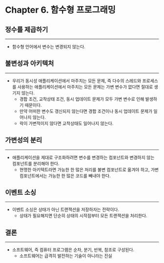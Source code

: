 # Chapter 6. 함수형 프로그래밍

## 정수를 제곱하기

---

- 함수형 언어에서 변수는 변경되지 않는다.

## 불변성과 아키텍처

---

- 우리가 동시성 애플리케이션에서 마주치는 모든 문제, 즉 다수의 스레드와 프로세스를 사용하는 애플리케이션에서 마주치는 모든 문제는 가변 변수가 없다면 절대로 생기지 않는다.
    - 경합 조건, 교착상태 조건, 동시 업데이트 문제가 모두 가변 변수로 인해 발생하기 때문이다.
    - 만약 어떠한 변수도 갱신되지 않는다면 경합 조건이나 동시 업데이트 문제가 일어나지 않는다.
    - 락이 가변적이지 않다면 교착상태도 일어나지 않는다.

## 가변성의 분리

---

- 애플리케이션을 제대로 구조화하려면 변수를 변경하는 컴포넌트와 변경하지 않는 컴포넌트를 분리해야 한다.
    - 현명한 아키텍트라면 가능한 한 많은 처리를 불변 컴포넌트로 옮겨야 하고, 가변 컴포넌트에서는 가능한 한 많은 코드를 빼내야 한다.

## 이벤트 소싱

---

- 이벤트 소싱은 상태가 아닌 트랜잭션을 저장하자는 전략이다.
    - 상태가 필요해지면 단순히 상태의 시작점부터 모든 트랜잭션을 처리한다.

## 결론

---

- 소프트웨어, 즉 컴퓨터 프로그램은 순차, 분기, 반복, 참조로 구성된다.
    - 소프트웨어는 급격히 발전하는 기술이 아니라는 진실